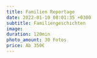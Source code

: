 ```yaml
---
title: Familien Reportage
date: 2022-01-10 08:01:35 +0300
subtitle: Familiengeschichten
image: 
duration: 120min
photo_amount: 30 Fotos
price: Ab 350€
---
```


